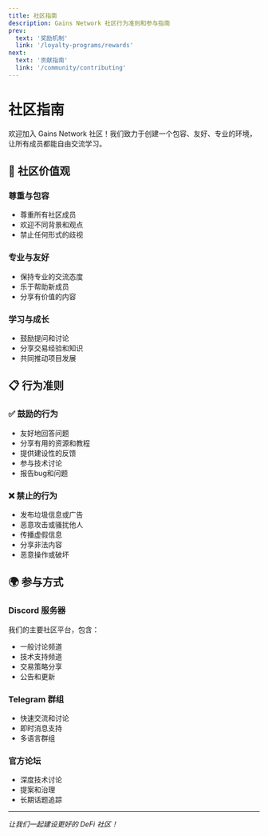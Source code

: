 ```yaml
---
title: 社区指南
description: Gains Network 社区行为准则和参与指南
prev:
  text: '奖励机制'
  link: '/loyalty-programs/rewards'
next:
  text: '贡献指南'
  link: '/community/contributing'
---
```


# 社区指南

欢迎加入 Gains Network 社区！我们致力于创建一个包容、友好、专业的环境，让所有成员都能自由交流学习。

## 🤝 社区价值观

### 尊重与包容
- 尊重所有社区成员
- 欢迎不同背景和观点
- 禁止任何形式的歧视

### 专业与友好
- 保持专业的交流态度
- 乐于帮助新成员
- 分享有价值的内容

### 学习与成长
- 鼓励提问和讨论
- 分享交易经验和知识
- 共同推动项目发展

## 📋 行为准则

### ✅ 鼓励的行为
- 友好地回答问题
- 分享有用的资源和教程
- 提供建设性的反馈
- 参与技术讨论
- 报告bug和问题

### ❌ 禁止的行为  
- 发布垃圾信息或广告
- 恶意攻击或骚扰他人
- 传播虚假信息
- 分享非法内容
- 恶意操作或破坏

## 🌍 参与方式

### Discord 服务器
我们的主要社区平台，包含：
- 一般讨论频道
- 技术支持频道
- 交易策略分享
- 公告和更新

### Telegram 群组
- 快速交流和讨论
- 即时消息支持
- 多语言群组

### 官方论坛
- 深度技术讨论
- 提案和治理
- 长期话题追踪

---

*让我们一起建设更好的 DeFi 社区！*
